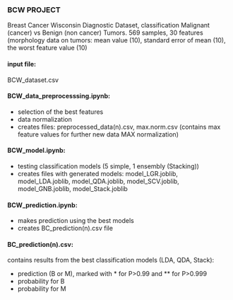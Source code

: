 ### BCW PROJECT
Breast Cancer Wisconsin Diagnostic Dataset, classification Malignant (cancer) vs Benign (non cancer) Tumors.
569 samples, 30 features (morphology data on tumors: mean value (10), standard error of mean (10), the worst feature value (10)

#### input file:
BCW_dataset.csv

#### BCW_data_preprocesssing.ipynb:
- selection of the best features
- data normalization
- creates files: preprocessed_data(n).csv, max.norm.csv (contains max feature values for further new data MAX normalization)

#### BCW_model.ipynb:
- testing classification models (5 simple, 1 ensembly (Stacking))
- creates files with generated models: model_LGR.joblib, model_LDA.joblib, model_QDA.joblib, model_SCV.joblib, model_GNB.joblib, model_Stack.joblib

#### BCW_prediction.ipynb:
- makes prediction using the best models
- creates BC_prediction(n).csv file

#### BC_prediction(n).csv:
contains results from the best classification models (LDA, QDA, Stack):
- prediction (B or M), marked with * for P>0.99 and ** for P>0.999 
- probability for B
- probability for M
